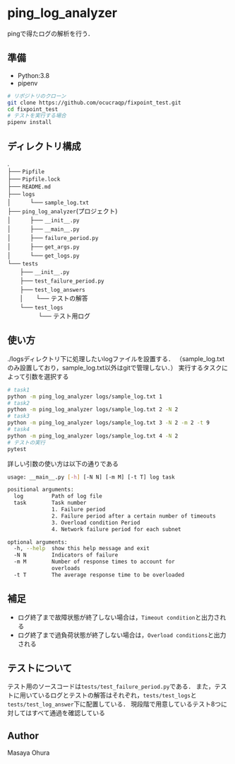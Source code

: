 # ping_log_analyzer

pingで得たログの解析を行う．

## 準備

- Python:3.8
- pipenv

```bash
# リポジトリのクローン
git clone https://github.com/ocucraqp/fixpoint_test.git
cd fixpoint_test
# テストを実行する場合
pipenv install
```

## ディレクトリ構成

.  
├── `Pipfile`  
├── `Pipfile.lock`  
├── `README.md`  
├── `logs`  
│　　　└── `sample_log.txt`  
├── `ping_log_analyzer`(プロジェクト)  
│　　　├── `__init__.py`  
│　　　├── `__main__.py`  
│　　　├── `failure_period.py`  
│　　　├── `get_args.py`  
│　　　└── `get_logs.py`  
└── `tests`  
　　├── `__init__.py`  
　　├── `test_failure_period.py`  
　　├── `test_log_answers`  
　　│　　└── テストの解答  
　　└── `test_logs`  
　　　　　└── テスト用ログ  

## 使い方

./logsディレクトリ下に処理したいlogファイルを設置する．
（sample_log.txtのみ設置しており，sample_log.txt以外はgitで管理しない．）
実行するタスクによって引数を選択する

```bash
# task1
python -m ping_log_analyzer logs/sample_log.txt 1
# task2
python -m ping_log_analyzer logs/sample_log.txt 2 -N 2
# task3
python -m ping_log_analyzer logs/sample_log.txt 3 -N 2 -m 2 -t 9
# task4
python -m ping_log_analyzer logs/sample_log.txt 4 -N 2
# テストの実行
pytest
```

詳しい引数の使い方は以下の通りである
```bash
usage: __main__.py [-h] [-N N] [-m M] [-t T] log task

positional arguments:
  log         Path of log file
  task        Task number
              1. Failure period
              2. Failure period after a certain number of timeouts
              3. Overload condition Period
              4. Network failure period for each subnet

optional arguments:
  -h, --help  show this help message and exit
  -N N        Indicators of failure
  -m M        Number of response times to account for
              overloads
  -t T        The average response time to be overloaded
```

## 補足

- ログ終了まで故障状態が終了しない場合は，`Timeout condition`と出力される
- ログ終了まで過負荷状態が終了しない場合は，`Overload conditions`と出力される

## テストについて
テスト用のソースコードは`tests/test_failure_period.py`である．
また，テストに用いているログとテストの解答はそれぞれ，`tests/test_logs`と`tests/test_log_answer`下に配置している．
現段階で用意しているテスト8つに対してはすべて通過を確認している

## Author

Masaya Ohura

